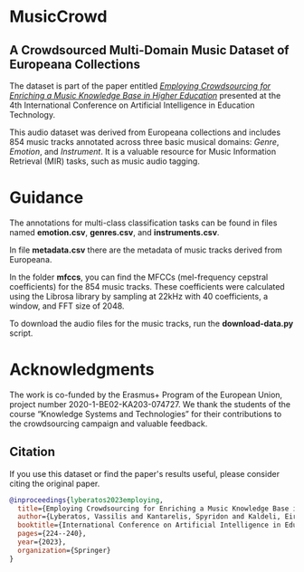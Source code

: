 # MusicCrowd
## A Crowdsourced Multi-Domain Music Dataset of Europeana Collections

The dataset is part of the paper entitled [*Employing Crowdsourcing for Enriching a Music Knowledge Base in Higher Education*](https://scholar.google.com/citations?view_op=view_citation&hl=el&user=rr--MKoAAAAJ&citation_for_view=rr--MKoAAAAJ:9yKSN-GCB0IC) presented at the 4th International Conference on Artificial Intelligence in Education Technology.

This audio dataset was derived from Europeana collections and includes 854 music tracks annotated across three basic musical domains: *Genre*, *Emotion*, and *Instrument*. It is a valuable resource for Music Information Retrieval (MIR) tasks, such as music audio tagging.

# Guidance
The annotations for multi-class classification tasks can be found in files named **emotion.csv**, **genres.csv**, and **instruments.csv**.
 
In file **metadata.csv** there are the metadata of music tracks derived from Europeana.

In the folder **mfccs**, you can find the MFCCs (mel-frequency cepstral coefficients) for the 854 music tracks. These coefficients were calculated using the Librosa library by sampling at 22kHz with 40 coefficients, a window, and FFT size of 2048.

To download the audio files for the music tracks, run the **download-data.py** script.
# Acknowledgments

The work is co-funded by the Erasmus+ Program of the European Union, project number 2020-1-BE02-KA203-074727. We thank the students of the course “Knowledge Systems and Technologies” for their contributions to the crowdsourcing campaign and valuable feedback.
## Citation

If you use this dataset or find the paper's results useful, please consider citing the original paper.

```bibtex
@inproceedings{lyberatos2023employing,
  title={Employing Crowdsourcing for Enriching a Music Knowledge Base in Higher Education},
  author={Lyberatos, Vassilis and Kantarelis, Spyridon and Kaldeli, Eirini and Bekiaris, Spyros and Tzortzis, Panagiotis and Menis-Mastromichalakis, Orfeas and Stamou, Giorgos},
  booktitle={International Conference on Artificial Intelligence in Education Technology},
  pages={224--240},
  year={2023},
  organization={Springer}
}
